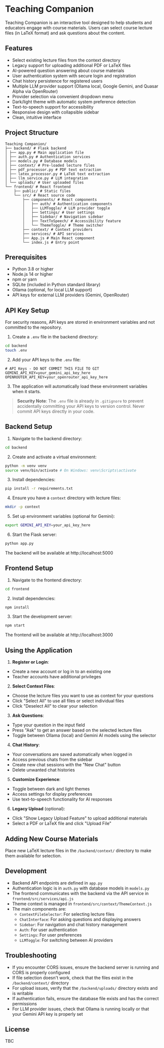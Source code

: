 # Teaching Companion

Teaching Companion is an interactive tool designed to help students and educators engage with course materials. Users can select course lecture files (in LaTeX format) and ask questions about the content.

## Features

- Select existing lecture files from the context directory
- Legacy support for uploading additional PDF or LaTeX files
- AI-powered question answering about course materials
- User authentication system with secure login and registration
- Chat history persistence for registered users
- Multiple LLM provider support (Ollama local, Google Gemini, and Quasar Alpha via OpenRouter)
- Provider selection via convenient dropdown menu
- Dark/light theme with automatic system preference detection
- Text-to-speech support for accessibility
- Responsive design with collapsible sidebar
- Clean, intuitive interface

## Project Structure
```
Teaching Companion/ 
├── backend/ # Flask backend 
│ ├── app.py # Main application file 
│ ├── auth.py # Authentication services
│ ├── models.py # Database models
│ ├── context/ # Pre-loaded lecture files 
│ ├── pdf_processor.py # PDF text extraction 
│ ├── latex_processor.py # LaTeX text extraction 
│ ├── llm_service.py # LLM integration 
│ └── uploads/ # User uploaded files 
└── frontend/ # React frontend 
    ├── public/ # Static files 
    └── src/ # React source code 
        ├── components/ # React components 
        │   ├── auth/ # Authentication components
        │   ├── LLMToggle/ # LLM provider toggle
        │   ├── Settings/ # User settings
        │   ├── Sidebar/ # Navigation sidebar
        │   ├── TextToSpeech/ # Accessibility feature
        │   └── ThemeToggle/ # Theme switcher
        ├── context/ # Context providers
        ├── services/ # API services 
        ├── App.js # Main React component 
        └── index.js # Entry point
```

## Prerequisites

- Python 3.8 or higher
- Node.js 14 or higher
- npm or yarn
- SQLite (included in Python standard library)
- Ollama (optional, for local LLM support)
- API keys for external LLM providers (Gemini, OpenRouter)

## API Key Setup

For security reasons, API keys are stored in environment variables and not committed to the repository.

1. Create a `.env` file in the backend directory:
```bash
cd backend
touch .env
```

2. Add your API keys to the `.env` file:
```
# API Keys - DO NOT COMMIT THIS FILE TO GIT
GEMINI_API_KEY=your_gemini_api_key_here
OPENROUTER_API_KEY=your_openrouter_api_key_here
```

3. The application will automatically load these environment variables when it starts.

> **Security Note**: The `.env` file is already in `.gitignore` to prevent accidentally committing your API keys to version control. Never commit API keys directly in your code.

## Backend Setup

1. Navigate to the backend directory:
```bash
cd backend
```

2. Create and activate a virtual environment:
```bash
python -m venv venv 
source venv/bin/activate # On Windows: venv\Scripts\activate
```

3. Install dependencies:
```bash
pip install -r requirements.txt
```

4. Ensure you have a `context` directory with lecture files:
```bash
mkdir -p context
```

5. Set up environment variables (optional for Gemini):
```bash
export GEMINI_API_KEY=your_api_key_here
```

6. Start the Flask server:
```bash
python app.py
```
The backend will be available at http://localhost:5000

## Frontend Setup

1. Navigate to the frontend directory:
```bash
cd frontend
```

2. Install dependencies:
```bash
npm install
```

3. Start the development server:
```bash
npm start
```

The frontend will be available at http://localhost:3000

## Using the Application

1. **Register or Login**:
- Create a new account or log in to an existing one
- Teacher accounts have additional privileges

2. **Select Context Files**: 
- Choose the lecture files you want to use as context for your questions
- Click "Select All" to use all files or select individual files
- Click "Deselect All" to clear your selection

3. **Ask Questions**:
- Type your question in the input field
- Press "Ask" to get an answer based on the selected lecture files
- Toggle between Ollama (local) and Gemini AI models using the selector

4. **Chat History**:
- Your conversations are saved automatically when logged in
- Access previous chats from the sidebar
- Create new chat sessions with the "New Chat" button
- Delete unwanted chat histories

5. **Customize Experience**:
- Toggle between dark and light themes
- Access settings for display preferences
- Use text-to-speech functionality for AI responses

6. **Legacy Upload** (optional):
- Click "Show Legacy Upload Feature" to upload additional materials
- Select a PDF or LaTeX file and click "Upload File"

## Adding New Course Materials

Place new LaTeX lecture files in the `/backend/context/` directory to make them available for selection.

## Development

- Backend API endpoints are defined in `app.py`
- Authentication logic is in `auth.py` with database models in `models.py`
- The frontend communicates with the backend via the API service in `frontend/src/services/api.js`
- Theme context is managed in `frontend/src/context/ThemeContext.js`
- The main components are:
  - `ContextFileSelector`: For selecting lecture files
  - `ChatInterface`: For asking questions and displaying answers
  - `Sidebar`: For navigation and chat history management
  - `Auth`: For user authentication
  - `Settings`: For user preferences
  - `LLMToggle`: For switching between AI providers

## Troubleshooting

- If you encounter CORS issues, ensure the backend server is running and CORS is properly configured
- If file selection doesn't work, check that the files exist in the `/backend/context/` directory
- For upload issues, verify that the `/backend/uploads/` directory exists and is writable
- If authentication fails, ensure the database file exists and has the correct permissions
- For LLM provider issues, check that Ollama is running locally or that your Gemini API key is properly set

## License
TBC